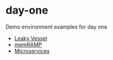 # day-one

Demo environment examples for day one

- [Leaky Vessel](./leaky-vessel/README.md)
- [memRAMP](./memRAMP/README.md)
- [Microservices](./microservices/README.md)
